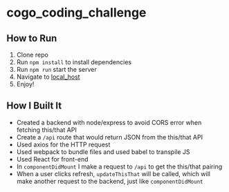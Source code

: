 # cogo_coding_challenge

## How to Run
1. Clone repo
2. Run `npm install` to install dependencies
3. Run `npm run` start the server
4. Navigate to [local_host](http://localhost:3000)
5. Enjoy!

## How I Built It
* Created a backend with node/express to avoid CORS error when fetching this/that API
* Create a `/api` route that would return JSON from the this/that API
* Used axios for the HTTP request
* Used webpack to bundle files and used babel to transpile JS
* Used React for front-end
* In `componentDidMount` I make a request to `/api` to get the this/that pairing
* When a user clicks refresh, `updateThisThat` will be called, which will make another request to the backend, just like `componentDidMount`
